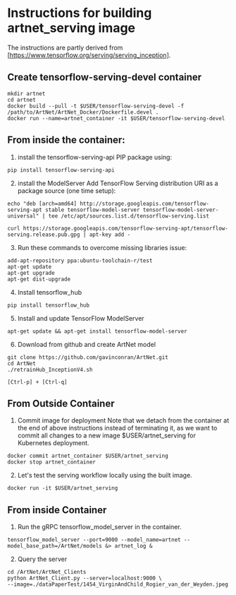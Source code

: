 # Instructions for building artnet_serving image
The instructions are partly derived from [https://www.tensorflow.org/serving/serving_inception].


## Create tensorflow-serving-devel container
```
mkdir artnet
cd artnet
docker build --pull -t $USER/tensorflow-serving-devel -f /path/to/ArtNet/ArtNet_Docker/Dockerfile.devel .
docker run --name=artnet_container -it $USER/tensorflow-serving-devel
```

## From inside the container: 
1) install the tensorflow-serving-api PIP package using:
```
pip install tensorflow-serving-api
```
 
2) install the ModelServer
Add TensorFlow Serving distribution URI as a package source (one time setup):
```
echo "deb [arch=amd64] http://storage.googleapis.com/tensorflow-serving-apt stable tensorflow-model-server tensorflow-model-server-universal" | tee /etc/apt/sources.list.d/tensorflow-serving.list

curl https://storage.googleapis.com/tensorflow-serving-apt/tensorflow-serving.release.pub.gpg | apt-key add -
```

3) Run these commands to overcome missing libraries issue:
```
add-apt-repository ppa:ubuntu-toolchain-r/test 
apt-get update
apt-get upgrade
apt-get dist-upgrade
```

4) Install tensorflow_hub
```
pip install tensorflow_hub
```

5) Install and update TensorFlow ModelServer
```
apt-get update && apt-get install tensorflow-model-server
```

6) Download from github and create ArtNet model
```
git clone https://github.com/gavinconran/ArtNet.git
cd ArtNet
./retrainHub_InceptionV4.sh

[Ctrl-p] + [Ctrl-q]
```

## From Outside Container
1) Commit image for deployment
Note that we detach from the container at the end of above instructions instead of terminating it, 
as we want to commit all changes to a new image $USER/artnet_serving for Kubernetes deployment.
```
docker commit artnet_container $USER/artnet_serving
docker stop artnet_container
```

2) Let's test the serving workflow locally using the built image.
```
docker run -it $USER/artnet_serving
```

## From inside Container
1) Run the gRPC tensorflow_model_server in the container.
```
tensorflow_model_server --port=9000 --model_name=artnet --model_base_path=/ArtNet/models &> artnet_log &
```

2) Query the server
```
cd /ArtNet/ArtNet_Clients
python ArtNet_Client.py --server=localhost:9000 \
--image=./dataPaperTest/1454_VirginAndChild_Rogier_van_der_Weyden.jpeg 
```














